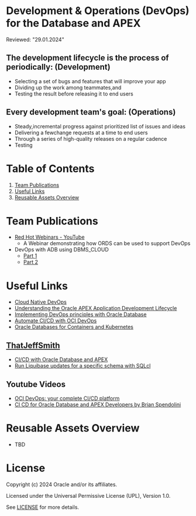 # Development & Operations (DevOps) for the Database and APEX
Reviewed: "29.01.2024"

## The development lifecycle is the process of periodically: (Development)
- Selecting a set of bugs and features that will improve your app
- Dividing up the work among teammates,and
- Testing the result before releasing it to end users

## Every development team's goal: (Operations)
- Steady,incremental progress against prioritized list of issues and ideas
- Delivering a fewchange requests at a time to end users
- Through a series of high-quality releases on a regular cadence
 - Testing 

# Table of Contents
 
1. [Team Publications](#team-publications)
2. [Useful Links](#useful-links)
3. [Reusable Assets Overview](#reusable-assets-overview)
 
# Team Publications
-  [Red Hot Webinars - YouTube](https://www.youtube.com/watch?v=GIRdoGlqIDE "Here is how ORDS helps you with DevOps")
   - A Webinar demonstrating how ORDS can be used to support DevOps
- DevOps with ADB using DBMS_CLOUD
   - [Part 1](https://medium.com/oracledevs/apex-service-can-devops-too-dbms-cloud-on-autonomous-72be9842d2f8)
   - [Part 2](https://medium.com/oracledevs/apex-service-devops-part-2-ed737a4fc583)
 
# Useful Links
- [Cloud Native DevOps](../../../app-dev/devops/README.md)
- [Understanding the Oracle APEX Application Development Lifecycle](https://apex.oracle.com/go/lifecycle-technical-paper)
- [Implementing DevOps principles with Oracle Database](https://www.oracle.com/a/ocom/docs/database/implementing-devops-principles-with-oracle-database.pdf)
- [Automate CI/CD with OCI DevOps](https://www.oracle.com/devops/devops-service/)
- [Oracle Databases for Containers and Kubernetes](https://www.oracle.com/database/kubernetes-for-container-database/)

## [ThatJeffSmith](https://www.thatjeffsmith.com/archive/tag/liquibase/ "That Jeff Smith and Liquibase")
   - [CI/CD with Oracle Database and APEX](https://www.thatjeffsmith.com/archive/2021/04/ci-cd-with-oracle-database-and-apex/)
   - [Run Liquibase updates for a specific schema with SQLcl](http://www.thatjeffsmith.com/archive/2022/12/run-liquibase-updates-for-a-specific-schema-with-sqlcl/)

## Youtube Videos
   - [OCI DevOps: your complete CI/CD platform](https://www.youtube.com/watch?v=553O7ehoxFA)
   - [CI CD for Oracle Database and APEX Developers by Brian Spendolini](https://www.youtube.com/watch?v=3HMNhitBv78)

# Reusable Assets Overview
- TBD


# License

Copyright (c) 2024 Oracle and/or its affiliates.

Licensed under the Universal Permissive License (UPL), Version 1.0.

See [LICENSE](https://github.com/oracle-devrel/technology-engineering/blob/main/LICENSE) for more details.
